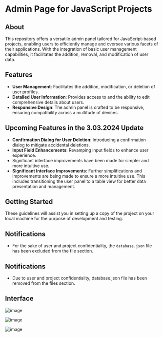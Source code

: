 # Admin Page for JavaScript Projects

## About

This repository offers a versatile admin panel tailored for JavaScript-based projects, enabling users to efficiently manage and oversee various facets of their applications. With the integration of basic user management capabilities, it facilitates the addition, removal, and modification of user data.

## Features

- **User Management**: Facilitates the addition, modification, or deletion of user profiles.
- **Detailed User Information**: Provides access to and the ability to edit comprehensive details about users.
- **Responsive Design**: The admin panel is crafted to be responsive, ensuring compatibility across a multitude of devices.

## Upcoming Features in the 3.03.2024 Update

- **Confirmation Dialog for User Deletion**: Introducing a confirmation dialog to mitigate accidental deletions.
- **Input Field Enhancements**: Revamping input fields to enhance user experience.
- Significant interface improvements have been made for simpler and more intuitive use.
- **Significant Interface Improvements**: Further simplifications and improvements are being made to ensure a more intuitive use. This includes transitioning the user panel to a table view for better data presentation and management.

## Getting Started

These guidelines will assist you in setting up a copy of the project on your local machine for the purpose of development and testing.

## Notifications 

- For the sake of user and project confidentiality, the `database.json` file has been excluded from the file section.

## Notifications 

- Due to user and project confidentiality, database.json file has been removed from the files section.

## Interface

![image](https://github.com/RafiAlizade/admin-page-js/assets/33255629/9d6b1cb6-fed0-4669-a796-15bc5166bcdc)

![image](https://github.com/RafiAlizade/admin-page-js/assets/33255629/8693824e-56b1-4e4c-b150-3a327fb3cea6)

![image](https://github.com/RafiAlizade/admin-page-js/assets/33255629/a7934457-f511-45b0-9606-eb8fdafe92f1)